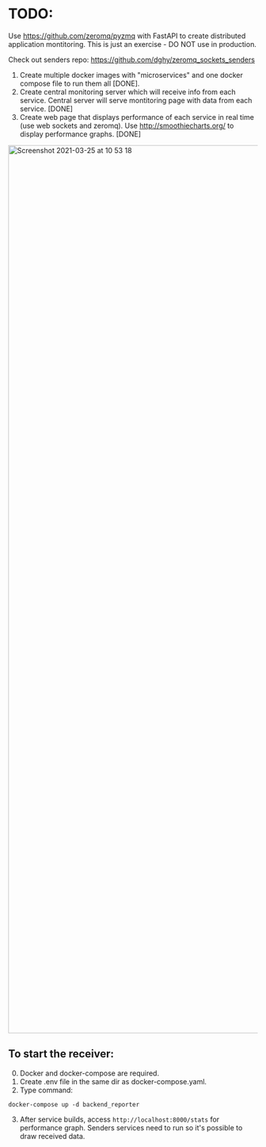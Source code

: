 # TODO:

Use https://github.com/zeromq/pyzmq with FastAPI to create distributed application montitoring. This is just an exercise - DO NOT use in production.

Check out senders repo: https://github.com/dghy/zeromq_sockets_senders

1. Create multiple docker images with "microservices" and one docker compose file to run them all [DONE].
2. Create central monitoring server which will receive info from each service. Central server will serve montitoring page with data from each service. [DONE]
3. Create web page that displays performance of each service in real time (use web sockets and zeromq). Use http://smoothiecharts.org/ to display performance graphs. [DONE]

<img width="1790" alt="Screenshot 2021-03-25 at 10 53 18" src="https://user-images.githubusercontent.com/16268031/112456983-923ddc00-8d5b-11eb-8869-9dbab0c07742.png">




## To start the receiver:
0. Docker and docker-compose are required.
1. Create .env file in the same dir as docker-compose.yaml.
2. Type command: 
```
docker-compose up -d backend_reporter
```

3. After service builds, access `http://localhost:8000/stats` for performance graph. Senders services need to run so it's possible to draw received data.
